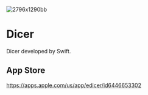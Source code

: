 ![2796x1290bb](https://github.com/erdalkama/dicer/assets/34250103/715f9fb7-aed2-4d2d-9018-e4f67567ee34)

# Dicer

Dicer developed by Swift. 

## App Store
https://apps.apple.com/us/app/edicer/id6446653302

